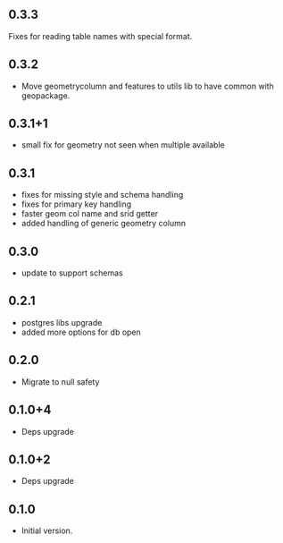 ## 0.3.3

Fixes for reading table names with special format.

## 0.3.2

- Move geometrycolumn and features to utils lib to have common with geopackage.

## 0.3.1+1

- small fix for geometry not seen when multiple available

## 0.3.1

- fixes for missing style and schema handling
- fixes for primary key handling
- faster geom col name and srid getter
- added handling of generic geometry column

## 0.3.0

- update to support schemas

## 0.2.1

- postgres libs upgrade
- added more options for db open

## 0.2.0

- Migrate to null safety

## 0.1.0+4

- Deps upgrade

## 0.1.0+2

- Deps upgrade

## 0.1.0

- Initial version.
